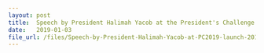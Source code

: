 ```yaml
---
layout: post
title:  Speech by President Halimah Yacob at the President's Challenge 2019 Launch
date:   2019-01-03
file_url: /files/Speech-by-President-Halimah-Yacob-at-PC2019-launch-2019-01-030.pdf
---
```

